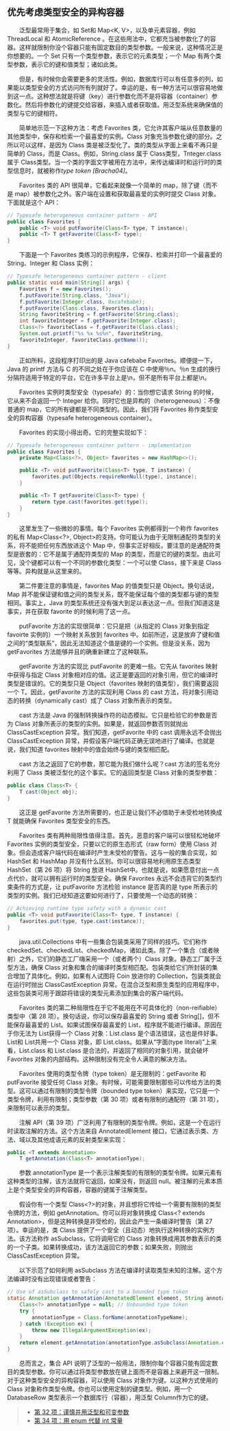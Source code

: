 ## 优先考虑类型安全的异构容器

&emsp;&emsp;泛型最常用于集合，如 Set<E>和 Map<K, V>，以及单元素容器，例如 ThreadLocal <T>和 AtomicReference <T>。在这些用法中，它都充当被参数化了的容器。这样就限制你没个容器只能有固定数目的类型参数。一般来说，这种情况正是你想要的。一个 Set 只有一个类型参数，表示它的元素类型；一个 Map 有两个类型参数，表示它的键和值类型；诸如此类。

&emsp;&emsp;但是，有时候你会需要更多的灵活性。例如，数据库行可以有任意多的列，如果能以类型安全的方式访问所有列就好了。幸运的是，有一种方法可以很容易地做到这一点。这种想法就是将键（key）进行参数化而不是将容器（container）参数化。然后将参数化的键提交给容器，来插入或者获取值。用泛型系统来确保值的类型与它的键相符。

&emsp;&emsp;简单地示范一下这种方法：考虑 Favorites 类，它允许其客户端从任意数量的其他类型中，保存和检索一个最喜爱的实例。Class 对象充当参数化键的部分。之所以可以这样，是因为 Class 类是被泛型化了。类的类型从字面上来看不再只是简单的 Class，而是 Class<T>。例如，String.class 属于 Class<String>类型，Tnteger.class 属于 Class<Integer>类型。当一个类的字面文字被用在方法中，来传达编译时和运行时的类型信息时，就被称作*type token [Bracha04]*。

&emsp;&emsp;Favorites 类的 API 很简单，它看起来就像一个简单的 map，除了键（而不是 map）被参数化之外。客户端在设置和获取最喜爱的实例时提交 Class 对象。下面就是这个 API：

```java
// Typesafe heterogeneous container pattern - API
public class Favorites {
    public <T> void putFavorite(Class<T> type, T instance);
    public <T> T getFavorite(Class<T> type);
}
```

&emsp;&emsp;下面是一个 Favorites 类练习的示例程序，它保存、检索并打印一个最喜爱的 String、Integer 和 Class 实例：

```java
// Typesafe heterogeneous container pattern - client
public static void main(String[] args) {
    Favorites f = new Favorites();
    f.putFavorite(String.class, "Java");
    f.putFavorite(Integer.class, 0xcafebabe);
    f.putFavorite(Class.class, Favorites.class);
    String favoriteString = f.getFavorite(String.class);
    int favoriteInteger = f.getFavorite(Integer.class);
    Class<?> favoriteClass = f.getFavorite(Class.class);
    System.out.printf("%s %x %s%n", favoriteString,
    favoriteInteger, favoriteClass.getName());
}
```

&emsp;&emsp;正如所料，这段程序打印出的是 Java cafebabe Favorites。顺便提一下，Java 的 printf 方法与 C 的不同之处在于你应该在 C 中使用％n。％n 生成的换行分隔符适用于特定的平台，它在许多平台上是\n，但不是所有平台上都是\n。

&emsp;&emsp;Favorites 实例时类型安全（typesafe）的：当你想它请求 String 的时候，它从来不会返回一个 Integer 给你。同时它也是异构的（heterogeneous）：不像普通的 map，它的所有键都是不同类型的。因此，我们将 Favorites 称作类型安全的异构容器（typesafe heterogeneous container）。

&emsp;&emsp;Favorites 的实现小得出奇。它的完整实现如下：

```java
// Typesafe heterogeneous container pattern - implementation
public class Favorites {
    private Map<Class<?>, Object> favorites = new HashMap<>();

    public <T> void putFavorite(Class<T> type, T instance) {
        favorites.put(Objects.requireNonNull(type), instance);
    }

    public <T> T getFavorite(Class<T> type) {
        return type.cast(favorites.get(type));
    }
}
```

&emsp;&emsp;这里发生了一些微妙的事情。每个 Favorites 实例都得到一个称作 favorites 的私有 Map<Class<?>, Object>的支持。你可能认为由于无限制通配符类型的关系，将不能把任何东西放进这个 Map 中，但事实正好相反。要注意的是通配符类型是嵌套的：它不是属于通配符类型的 Map 的类型，而是它的键的类型。由此可见，没个键都可以有一个不同的参数化类型：一个可以使 Class<String>，接下来是 Class<Integer>等等。异构就是从这里来的。

&emsp;&emsp;第二件要注意的事情是，favorites Map 的值类型只是 Object。换句话说，Map 并不能保证键和值之间的类型关系，既不能保证每个值的类型都与键的类型相同。事实上，Java 的类型系统还没有强大到足以表达这一点。但我们知道这是事实，并在获取 favorite 的时候利用了这一点。

&emsp;&emsp;putFavorite 方法的实现很简单：它只是把（从指定的 Class 对象到指定 favoirte 实例的）一个映射关系放到 favorites 中。如前所述，这是放弃了键和值之间的“类型联系”，因此无法知道这个值是键的一个实例。但是没关系，因为 getFavorites 方法能够并且的确重新建立了这种联系。

&emsp;&emsp;getFavorite 方法的实现比 putFavorite 的更难一些。它先从 favorites 映射中获得与指定 Class 对象相对应的值。这正是要返回的对象引用，但它的编译时类型是错误的。它的类型只是 Object（favorites 映射的值类型），我们需要返回一个 T。因此，getFavorite 方法的实现利用 Class 的 cast 方法，将对象引用动态的转换（dynamically cast）成了 Class 对象所表示的类型。

&emsp;&emsp;cast 方法是 Java 的强制转换操作符的动态模拟。它只是检验它的参数是否为 Class 对象所表示的类型的实例。如果是，就返回参数否则就抛出 ClassCastException 异常。我们知道，getFavorite 中的 cast 调用永远不会抛出 ClassCastException 异常，并假设客户端代码正确无误地进行了编译。也就是说，我们知道 favorites 映射中的值会始终与键的类型相匹配。

&emsp;&emsp;cast 方法之返回了它的参数，那它能为我们做什么呢？cast 方法的签名充分利用了 Class 类被泛型化的这个事实。它的返回类型是 Class 对象的类型参数：

```java
public class Class<T> {
    T cast(Object obj);
}
```

&emsp;&emsp;这正是 getFavorite 方法所需要的，也正是让我们不必借助于未受检地转换成 T 就能确保 Favorites 类型安全的东西。

&emsp;&emsp;Favorites 类有两种局限性值得注意。首先，恶意的客户端可以很轻松地破坏 Favorites 实例的类型安全，只要以它的原生态形式（raw form）使用 Class 对象。但会造成客户端代码在编译时产生未受检的警告。这与一般的集合实现，如 HashSet 和 HashMap 并没有什么区别。你可以很容易地利用原生态类型 HashSet（第 26 项）将 String 放进 HashSet<Integer>中。也就是说，如果愿意付出一点点代价，就可以拥有运行时的类型安全。确保 Favorites 永远不会违背它的类型约束条件的方式是，让 putFavorite 方法检验 instance 是否真的是 type 所表示的类型的实例。我们已经知道这要如何进行了，只要使用一个动态的转换：

```java
// Achieving runtime type safety with a dynamic cast
public <T> void putFavorite(Class<T> type, T instance) {
    favorites.put(type, type.cast(instance));
}
```

&emsp;&emsp;java.util.Collections 中有一些集合包装类采用了同样的技巧。它们称作 checkedSet、checkedList、checkedMap，诸如此类。除了一个集合（或者映射）之外，它们的静态工厂嗨采用一个（或者两个）Class 对象。静态工厂属于泛型方法，确保 Class 对象和集合的编译时类型相匹配。包装类给它们所封装的集合增加了具体化。例如，如果有人试图将 Coin 放进你的 Collection<Stamp>，包装类就会在运行时抛出 ClassCastException 异常。在混合泛型和原生类型的应用程序中，这些包装类可用于跟踪将错误的类型元素添加到集合的客户端代码。

&emsp;&emsp;Favorites 类的第二种局限性在于它不能用在不可具体化的（non-reifiable）类型中（第 28 项）。换句话说，你可以保存最喜爱的 String 或者 String[]，但不能保存最喜爱的 List<String>。如果试图保存最喜爱的 List<String>，程序就不能进行编译。原因在于你无法为 List<String>获得一个 Class 对象：List<String>.class 是个语法错误，这也是件好事。List<String>和 List<Integer>共用一个 Class 对象，即 List.class。如果从“字面(type literal)”上来看，List<String>.class 和 List<Integer>.class 是合法的，并返回了相同的对象引用，就会破坏 Favorites 对象的内部结构。这种限制没有完全令人满意的解决方法。

&emsp;&emsp;Favorites 使用的类型令牌（type token）是无限制的：getFavorite 和 putFavorite 接受任何 Class 对象。有时候，可能需要限制那些可以传给方法的类型。这可以通过有限制的类型令牌（bounded type token）来实现，它只是一个类型令牌，利用有限制；类型参数（第 30 项）或者有限制的通配符（第 31 项），来限制可以表示的类型。

&emsp;&emsp;注解 API（第 39 项）广泛利用了有限制的类型令牌。例如，这是一个在运行时读取注解的方法。这个方法来自 AnnotatedElement 接口，它通过表示类、方法、域以及其他成语元素的反射类型来实现：

```java
public <T extends Annotation>
    T getAnnotation(Class<T> annotationType);
```

&emsp;&emsp;参数 annotationType 是一个表示注解类型的有限制的类型令牌。如果元素有这种类型的注解，该方法就将它返回，如果没有，则返回 null。被注解的元素本质上是个类型安全的异构容器，容器的键属于注解类型。

&emsp;&emsp;假设你有一个类型 Class<?>的对象，并且想将它传给一个需要有限制的类型令牌的方法，例如 getAnnotation。你可以将对象转换成 Class<? extends Annotation>，但是这种转换是非受检的，因此会产生一条编译时警告（第 27 项）。幸运的是，类 Class 提供了一个安全（且动态）地执行这种转换的实例方法。该方法称作 asSubclass，它将调用它的 Class 对象转换成用其参数表示的类的一个子类。如果转换成功，该方法返回它的参数；如果失败，则抛出 ClassCastException 异常。

&emsp;&emsp;以下示范了如何利用 asSubclass 方法在编译时读取类型未知的注解。这个方法编译时没有出现错误或者警告：

```java
// Use of asSubclass to safely cast to a bounded type token
static Annotation getAnnotation(AnnotatedElement element, String annotationTypeName) {
    Class<?> annotationType = null; // Unbounded type token
    try {
        annotationType = Class.forName(annotationTypeName);
    } catch (Exception ex) {
        throw new IllegalArgumentException(ex);
    }
    return element.getAnnotation(annotationType.asSubclass(Annotation.class));
}
```

&emsp;&emsp;总而言之，集合 API 说明了泛型的一般用法，限制你每个容器只能有固定数目的类型参数。你可以通过将类型参数放在键上面而不是容器上来避开这一限制。对于这种类型安全的异构容器，可以使用 Class 对象作为键。以这种方式使用的 Class 对象称作类型令牌。你也可以使用定制的键类型。例如，用一个 DatabaseRow 类型表示一个数据库行（容器），用泛型 Column<T>作为它的键。

> - [第 32 项：谨慎并用泛型和可变参数](https://gitee.com/lin-mt/effective-java-third-edition/blob/master/第05章：泛型/第32项：明智地结合泛型和可变参数.md)
> - [第 34 项：用 enum 代替 int 常量](https://gitee.com/lin-mt/effective-java-third-edition/blob/master/第06章：枚举和注解/第34项：用enum代替int常量.md)
